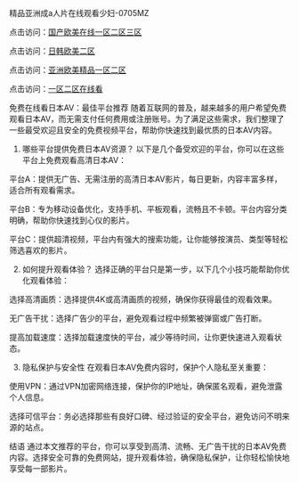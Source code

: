 
精品亚洲成a人片在线观看少妇-0705MZ

点击访问：<a href="https://heiliaoe8ajia.pages.dev">国产欧美在线一区二区三区</a>

点击访问：<a href="https://heiliaoxqkkct.pages.dev">日韩欧美二区</a>

点击访问：<a href="https://heiliaoxwd5i8.pages.dev">亚洲欧美精品一区二区</a>

点击访问：<a href="https://heiliaowt0d7p.pages.dev">一区二区在线看</a>

免费在线看日本AV：最佳平台推荐
随着互联网的普及，越来越多的用户希望免费观看日本AV，而无需支付任何费用或注册账号。为了满足这些需求，我们整理了一些最受欢迎且安全的免费视频平台，帮助你快速找到最优质的日本AV内容。

1. 哪些平台提供免费日本AV资源？
以下是几个备受欢迎的平台，你可以在这些平台上免费观看高清日本AV：

平台A：提供无广告、无需注册的高清日本AV影片，每日更新，内容丰富多样，适合所有观看需求。

平台B：专为移动设备优化，支持手机、平板观看，流畅且不卡顿。平台内容分类明确，帮助你快速找到心仪的影片。

平台C：提供超清视频，平台内有强大的搜索功能，让你能够按演员、类型等轻松筛选喜欢的影片。

2. 如何提升观看体验？
选择正确的平台只是第一步，以下几个小技巧能帮助你优化观看体验：

选择高清画质：选择提供4K或高清画质的视频，确保你获得最佳的观看效果。

无广告干扰：选择广告少的平台，避免观看过程中频繁被弹窗或广告打断。

提高加载速度：选择加载速度快的平台，减少等待时间，让你更快速进入观看状态。

3. 隐私保护与安全性
在观看日本AV免费内容时，保护个人隐私至关重要：

使用VPN：通过VPN加密网络连接，保护你的IP地址，确保匿名观看，避免泄露个人信息。

选择可信平台：务必选择那些有良好口碑、经过验证的安全平台，避免访问不明来源的站点。

结语
通过本文推荐的平台，你可以享受到高清、流畅、无广告干扰的日本AV免费内容。选择安全可靠的免费网站，提升观看体验，确保隐私保护，让你轻松愉快地享受每一部影片。






<span style="display:none;">[Canonical link]( https://github.com/kol20250709/352114 ）</span>

